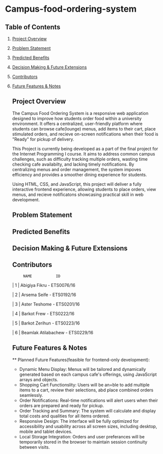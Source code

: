 # Campus-food-ordering-system
 ## Table of Contents

 1. [Project Overview](#project-overview)
 2. [Problem Statement](#problem-statement)
 3. [Predicted Benefits](#predicted-benefits)
 4. [Decision Making & Future Extensions](#decision-making--future-extensions)
 5. [Contributors](#contributors)
 6. [Future Features & Notes](#future-features--notes)

    ## Project Overview
    
    The Campus Food Ordering System is a responsive web application designed to improve how students order food within a university environment. It offers a centralized, user-friendly platform where students can browse cafe(lounge) menus, add items to their cart, place stimulated orders, and recieve on-screen notifications when their food is "Ready" for pickup of delivery.

    This Project is currently being developed as a part of the final project for the Internet Programming I course. It aims to address common campus challenges, such as difficulty tracking multiple orders, wasting time checking cafe availabilty, and lacking timely notifications. By centralizing menus and order management, the system impoves efficiency and provides a smoother dining experience for students.

     Using HTML, CSS, and JavaScript, this project will deliver a fully interactive frontend experience, allowing students to place orders, view menus, and recieve notificatons showcasing practical skill in web development.
    
    ## Problem Statement
   

    ## Predicted Benefits
    

    ## Decision Making & Future Extensions


    ## Contributors
             NAME           ID
    | 1 | Abigiya Fikru - ETS0076/16 
    
    | 2 | Arsema Seife - ETS0192/16
    
    | 3 | Aster Teshome - ETS0201/16
    
    | 4 | Barkot Frew - ETS0222/16
    
    | 5 | Barkot Zerihun - ETS0223/16
    
    | 6 | Beamlak Atilabachew - ETS0229/16 

   
    ## Future Features & Notes
    ** Planned Future Features(feasible for frontend-only development):
    - Dynamic Menu Display: Menus will be tailored and dynamically generated based on each campus cafe's offerings, using JavaScript arrays and objects.
    - Shopping Cart Functionslity: Users will be an=ble to add multiple items to a cart, review their selections, abd place combined orders seamlessly.
    - Order Notifications: Real-time notifications will alert users when their orders are prepared and ready for pickup.
    - Order Tracking and Summary: The system will calculate and display total costs and qualities for all items ordered.
    - Responsive Design: The interface will be fully optimized for accessibility and usability across all screen sizes, including desktop, mobile and tablet devices.
    - Local Storage Integration: Orders and user preferances will be temporarily stored in the browser to maintain session continuity between visits.
  
